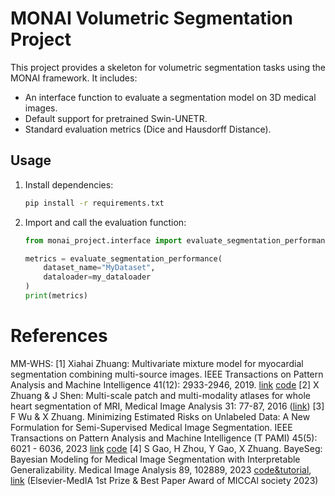 # MONAI Volumetric Segmentation Project

This project provides a skeleton for volumetric segmentation tasks using the MONAI framework. It includes:

- An interface function to evaluate a segmentation model on 3D medical images.
- Default support for pretrained Swin-UNETR.
- Standard evaluation metrics (Dice and Hausdorff Distance).

## Usage

1. Install dependencies:

   ```bash
   pip install -r requirements.txt
   ```

2. Import and call the evaluation function:

   ```python
   from monai_project.interface import evaluate_segmentation_performance
   
   metrics = evaluate_segmentation_performance(
       dataset_name="MyDataset",
       dataloader=my_dataloader
   )
   print(metrics)
   ```

# References

MM-WHS:
[1] Xiahai Zhuang: Multivariate mixture model for myocardial segmentation combining multi-source images. IEEE Transactions on Pattern Analysis and Machine Intelligence 41(12): 2933-2946, 2019. [link](https://ieeexplore.ieee.org/document/8458220/) [code](https://github.com/xzluo97/MvMM-Demo)
[2] X Zhuang & J Shen: Multi-scale patch and multi-modality atlases for whole heart segmentation of MRI, Medical Image Analysis 31: 77-87, 2016 ([link](http://dx.doi.org/10.1016/j.media.2016.02.006))
[3] F Wu & X Zhuang. Minimizing Estimated Risks on Unlabeled Data: A New Formulation for Semi-Supervised Medical Image Segmentation. IEEE Transactions on Pattern Analysis and Machine Intelligence (T PAMI) 45(5): 6021 - 6036, 2023 [link](https://ieeexplore.ieee.org/document/9921323) [code](https://github.com/FupingWu90/MERU)
[4] S Gao, H Zhou, Y Gao, X Zhuang. BayeSeg: Bayesian Modeling for Medical Image Segmentation with Interpretable Generalizability. Medical Image Analysis 89, 102889, 2023 [code&tutorial](https://github.com/obiyoag/BayeSeg), [link](https://www.sciencedirect.com/journal/medical-image-analysis/special-issue/10MFST0CK73) (Elsevier-MedIA 1st Prize & Best Paper Award of MICCAl society 2023)

